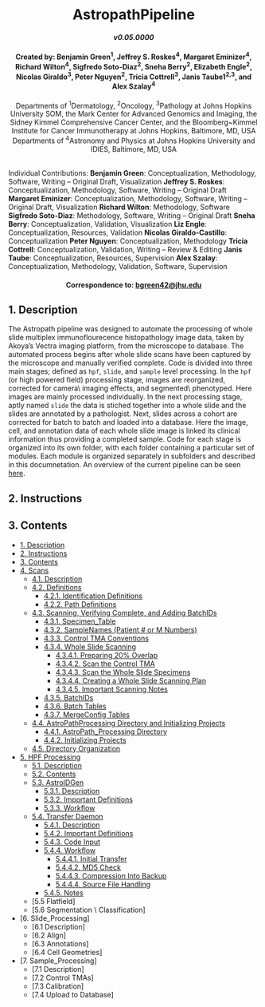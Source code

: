 # <div align="center"> AstropathPipeline </div>
#### <div align="center">***v0.05.0000***</div>

#### <div align="center">Created by: Benjamin Green<sup>1</sup>, Jeffrey S. Roskes<sup>4</sup>, Margaret Eminizer<sup>4</sup>, Richard Wilton<sup>4</sup>, Sigfredo Soto-Diaz<sup>2</sup>, Sneha Berry<sup>2</sup>, Elizabeth Engle<sup>2</sup>, Nicolas Giraldo<sup>3</sup>, Peter Nguyen<sup>2</sup>, Tricia Cottrell<sup>3</sup>, Janis Taube1<sup>2,3</sup>, and Alex Szalay<sup>4</sup></div>

 <div align="center">Departments of <sup>1</sup>Dermatology, <sup>2</sup>Oncology, <sup>3</sup>Pathology at Johns Hopkins University SOM, the Mark Center for Advanced Genomics and Imaging, the Sidney Kimmel Comprehensive Cancer Center, and the Bloomberg~Kimmel Institute for Cancer Immunotherapy at Johns Hopkins, Baltimore, MD, USA</div>
 <div align="center"> Departments of <sup>4</sup>Astronomy and Physics at Johns Hopkins University and IDIES, Baltimore, MD, USA</div> 
 <br>
 
Individual Contributions: **Benjamin Green**: Conceptualization, Methodology, Software, Writing – Original Draft, Visualization **Jeffrey S. Roskes**: Conceptualization, Methodology, Software, Writing – Original Draft **Margaret Eminizer**: Conceptualization, Methodology, Software, Writing – Original Draft, Visualization **Richard Wilton**: Methodology, Software **Sigfredo Soto-Diaz**: Methodology, Software, Writing – Original Draft **Sneha Berry**: Conceptualization, Validation, Visualization **Liz Engle**: Conceptualization, Resources, Validation **Nicolas Giraldo-Castillo**: Conceptualization **Peter Nguyen**: Conceptualization, Methodology **Tricia Cottrell**: Conceptualization, Validation, Writing – Review & Editing **Janis Taube**: Conceptualization, Resources, Supervision **Alex Szalay**: Conceptualization, Methodology, Validation, Software, Supervision

#### <div align="center">Correspondence to: bgreen42@jhu.edu</div>

## 1. Description
The Astropath pipeline was designed to automate the processing of whole slide multiplex immunoflourecence histopathology image data, taken by Akoya’s Vectra imaging platform, from the microscope to database. The automated process begins after whole slide scans have been captured by the microscope and manually verified complete. Code is divided into three main stages; defined as ```hpf```, ```slide```, and ```sample``` level processing. In the ```hpf``` (or high powered field) processing stage, images are reorganized, corrected for camera\ imaging effects, and segmented\ phenotyped. Here images are mainly processed individually. In the next processing stage, aptly named ```slide``` the data is stiched together into a whole slide and the slides are annotated by a pathologist. Next, slides across a cohort are corrected for batch to batch and loaded into a database. Here the image, cell, and annotation data of each whole slide image is linked its clinical information thus providing a completed sample. Code for each stage is organized into its own folder, with each folder containing a particular set of modules. Each module is organized separately in subfolders and described in this documnetation. An overview of the current pipeline can be seen [here](https://github.com/AstropathJHU/AstroPathPipeline/blob/main/AstroPathPipeline.pdf).

## 2. Instructions

## 3. Contents
- [1. Description](#1-description "Title")
- [2. Instructions](#2-instructions "Title")
- [3. Contents](#3-contents "Title")
- [4. Scans](scans/#4-scans "Title")
   - [4.1. Description](scans/#41-description "Title")
   - [4.2. Definitions](scans/#42-definitions "Title")
     - [4.2.1. Identification Definitions](scans/#421-identification-definitions "Title")
     - [4.2.2. Path Definitions](scans/#422-path-definitions "Title")  
   - [4.3. Scanning, Verifying Complete, and Adding BatchIDs](scans/#43-scanning-verifying-complete-and-adding-batchids "Title")
     - [4.3.1. Specimen_Table](scans/#431-specimen_table "Title")
     - [4.3.2. SampleNames (Patient # or M Numbers)](scans/#432-samplenames-patient--or-m-numbers "Title")
     - [4.3.3. Control TMA Conventions](scans/#433-control-tma-conventions "Title")
     - [4.3.4. Whole Slide Scanning](scans/#434-whole-slide-scanning "Title")
       - [4.3.4.1. Preparing 20% Overlap](scans/#4341-preparing-20-overlap "Title")
       - [4.3.4.2. Scan the Control TMA](scans/#4342-scan-the-control-tma "Title")
       - [4.3.4.3. Scan the Whole Slide Specimens](scans/#4343-scan-the-whole-slide-specimens "Title")
       - [4.3.4.4. Creating a Whole Slide Scanning Plan](scans/#4344-creating-a-whole-slide-scanning-plan "Title")
       - [4.3.4.5. Important Scanning Notes](scans/#4345-important-scanning-notes "Title")
     - [4.3.5. BatchIDs](scans/#435-batchids "Title")
     - [4.3.6. Batch Tables](scans/#436-batch-tables "Title")
     - [4.3.7. MergeConfig Tables](scans/#437-mergeconfig-tables "Title") 
   - [4.4. AstroPathProcessing Directory and Initializing Projects](scans/#44-astropath_processing-directory-and-initializing-projects "Title")
     - [4.4.1. AstroPath_Processing Directory](scans/#441-astropath_processing-directory "Title")
     - [4.4.2. Initializing Projects](scans/#442-initializing-projects "Title")
   - [4.5. Directory Organization](scans/#45-directory-organization "Title")
- [5. HPF Processing](hpfs/#5-hpfs "Title")
  - [5.1. Description](hpfs/#51-description "Title")
  - [5.2. Contents](hpfs/#52-contents "Title")
  - [5.3. AstroIDGen](hpfs/AstroidGen\#53-astroid-generation "Title")
    - [5.3.1. Description](hpfs/AstroidGen\#531-description "Title")
    - [5.3.2. Important Definitions](hpfs/AstroidGen\#532-important-definitions "Title")
    - [5.3.3. Workflow](hpfs/AstroidGen\#533-workflow "Title")
  - [5.4. Transfer Daemon](hpfs/TransferDaemon\#54-transfer-daemon "Title")
    - [5.4.1. Description](hpfs/TransferDaemon\#541-description "Title")
    - [5.4.2. Important Definitions](hpfs/TransferDaemon\#542-important-definitions "Title")
    - [5.4.3. Code Input](hpfs/TransferDaemon\#543-code-input "Title")
    - [5.4.4. Workflow](hpfs/TransferDaemon\#544-workflow "Title")
      - [5.4.4.1. Initial Transfer](hpfs/TransferDaemon\#5441-initial-transfer "Title")
      - [5.4.4.2. MD5 Check](hpfs/TransferDaemon\#5442-md5-check "Title")
      - [5.4.4.3. Compression Into Backup](hpfs/TransferDaemon\#5443-compression-into-backup "Title")
      - [5.4.4.4. Source File Handling](hpfs/TransferDaemon\#5444-source-file-handling "Title")
    - [5.4.5. Notes](hpfs/TransferDaemon\#545-notes "Title") 
   - [5.5 Flatfield]
   - [5.6 Segmentation \ Classification]
 - [6. Slide_Processing]
   - [6.1 Description]
   - [6.2 Align]
   - [6.3 Annotations]
   - [6.4 Cell Geometries]
 - [7. Sample_Processing]
   - [7.1 Description]
   - [7.2 Control TMAs]
   - [7.3 Calibration]
   - [7.4 Upload to Database]
